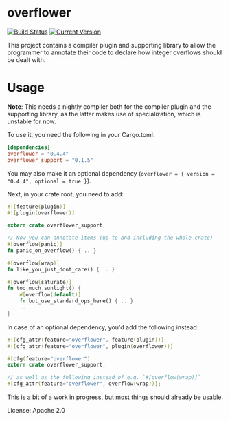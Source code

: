 # overflower

[![Build Status](https://travis-ci.org/llogiq/overflower.svg)](https://travis-ci.org/llogiq/overflower)
[![Current Version](https://img.shields.io/crates/v/overflower.svg)](https://crates.io/crates/overflower)

This project contains a compiler plugin and supporting library to allow the
programmer to annotate their code to declare how integer overflows should be
dealt with.

# Usage

**Note**: This needs a nightly compiler both for the compiler plugin and the
supporting library, as the latter makes use of specialization, which is
unstable for now.

To use it, you need the following in your Cargo.toml:

```toml
[dependencies]
overflower = "0.4.4"
overflower_support = "0.1.5"
```

You may also make it an optional dependency (`overflower = { version = "0.4.4",
optional = true }`).

Next, in your crate root, you need to add:

```rust
#![feature(plugin)]
#![plugin(overflower)]

extern crate overflower_support;

// Now you can annotate items (up to and including the whole crate)
#[overflow(panic)]
fn panic_on_overflow() { .. }

#[overflow(wrap)]
fn like_you_just_dont_care() { .. }

#[overflow(saturate)]
fn too_much_sunlight() {
    #[overflow(default)]
    fn but_use_standard_ops_here() { .. }
    ..
}
```

In case of an optional dependency, you'd add the following instead:

```rust
#![cfg_attr(feature="overflower", feature(plugin))]
#![cfg_attr(feature="overflower", plugin(overflower))]

#[cfg(feature="overflower")
extern crate overflower_support;

// as well as the following instead of e.g. `#[overflow(wrap)]`
#[cfg_attr(feature="overflower", overflow(wrap))];
```

This is a bit of a work in progress, but most things should already be usable.

License: Apache 2.0
